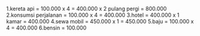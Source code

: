 1.kereta api = 100.000 x 4 = 400.000 x 2 pulang pergi = 800.000
2.konsumsi perjalanan = 100.000 x 4 = 400.000
3.hotel = 400.000 x 1 kamar = 400.000
4.sewa mobil = 450.000 x 1 = 450.000
5.baju = 100.000 x 4 = 400.000
6.bensin = 100.000
